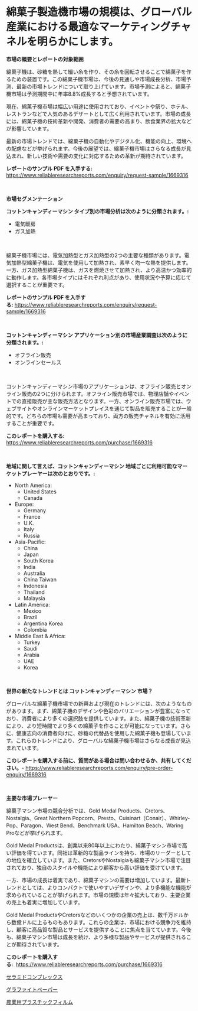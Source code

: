 <p><h1>綿菓子製造機市場の規模は、グローバル産業における最適なマーケティングチャネルを明らかにします。</h1></p><p><strong>市場の概要とレポートの対象範囲</strong></p>
<p><p>綿菓子機は、砂糖を熱して細い糸を作り、その糸を回転させることで綿菓子を作るための装置です。この綿菓子機市場は、今後の見通しや市場成長分析、市場予測、最新の市場トレンドについて取り上げています。市場予測によると、綿菓子機市場は予測期間中に年率8.8%成長すると予想されています。</p><p>現在、綿菓子機市場は幅広い用途に使用されており、イベントや祭り、ホテル、レストランなどで人気のあるデザートとして広く利用されています。市場の成長には、綿菓子機の技術革新や開発、消費者の需要の高まり、飲食業界の拡大などが影響しています。</p><p>最新の市場トレンドでは、綿菓子機の自動化やデジタル化、機能の向上、環境への配慮などが挙げられます。今後の展望では、綿菓子機市場はさらなる成長が見込まれ、新しい技術や需要の変化に対応するための革新が期待されています。</p></p>
<p><strong>レポートのサンプル PDF を入手する:</strong> <a href="https://www.reliableresearchreports.com/enquiry/request-sample/1669316">https://www.reliableresearchreports.com/enquiry/request-sample/1669316</a></p>
<p>&nbsp;</p>
<p><strong>市場セグメンテーション</strong></p>
<p><strong>コットンキャンディーマシン タイプ別の市場分析は次のように分類されます。:</strong></p>
<p><ul><li>電気暖房</li><li>ガス加熱</li></ul></p>
<p>&nbsp;</p>
<p><p>綿菓子機市場には、電気加熱型とガス加熱型の2つの主要な種類があります。電気加熱型綿菓子機は、電気を使用して加熱され、素早く均一な熱を提供します。一方、ガス加熱型綿菓子機は、ガスを燃焼させて加熱され、より高温かつ効率的に動作します。各市場タイプにはそれぞれ利点があり、使用状況や予算に応じて選択することが重要です。</p></p>
<p><strong>レポートのサンプル PDF を入手する:</strong>&nbsp;<a href="https://www.reliableresearchreports.com/enquiry/request-sample/1669316">https://www.reliableresearchreports.com/enquiry/request-sample/1669316</a></p>
<p>&nbsp;</p>
<p><strong> コットンキャンディーマシン アプリケーション別の市場産業調査は次のように分類されます。:</strong></p>
<p><ul><li>オフライン販売</li><li>オンラインセールス</li></ul></p>
<p>&nbsp;</p>
<p><p>コットンキャンディーマシン市場のアプリケーションは、オフライン販売とオンライン販売の2つに分けられます。オフライン販売市場では、物理店舗やイベントでの直接販売が主な販売方法となります。一方、オンライン販売市場では、ウェブサイトやオンラインマーケットプレイスを通じて製品を販売することが一般的です。どちらの市場も需要が高まっており、両方の販売チャネルを有効に活用することが重要です。</p></p>
<p><strong>このレポートを購入する:</strong>&nbsp; <a href="https://www.reliableresearchreports.com/purchase/1669316">https://www.reliableresearchreports.com/purchase/1669316</a></p>
<p>&nbsp;</p>
<p><strong>地域に関して言えば、コットンキャンディーマシン 地域ごとに利用可能なマーケットプレーヤーは次のとおりです。:</strong></p>
<p><ul>
    <li>
        North America:
        <ul>
            <li>United States</li>
            <li>Canada</li>
        </ul>
    </li>
    <li>
        Europe:
        <ul>
            <li>Germany</li>
            <li>France</li>
            <li>U.K.</li>
            <li>Italy</li>
            <li>Russia</li>
        </ul>
    </li>
    <li>
        Asia-Pacific:
        <ul>
            <li>China</li>
            <li>Japan</li>
            <li>South Korea</li>
            <li>India</li>
            <li>Australia</li>
            <li>China Taiwan</li>
            <li>Indonesia</li>
            <li>Thailand</li>
            <li>Malaysia</li>
        </ul>
    </li>
    <li>
        Latin America:
        <ul>
            <li>Mexico</li>
            <li>Brazil</li>
            <li>Argentina Korea</li>
            <li>Colombia</li>
        </ul>
    </li>
    <li>
        Middle East & Africa:
        <ul>
            <li>Turkey</li>
            <li>Saudi</li>
            <li>Arabia</li>
            <li>UAE</li>
            <li>Korea</li>
        </ul>
    </li>
    </ul></p>
<p>&nbsp;</p>
<p><strong>世界の新たなトレンドとは コットンキャンディーマシン 市場？</strong></p>
<p><p>グローバルな綿菓子機市場での新興および現在のトレンドには、次のようなものがあります。まず、綿菓子機のデザインや色彩のバリエーションが豊富になっており、消費者により多くの選択肢を提供しています。また、綿菓子機の技術革新により、より短時間でより多くの綿菓子を作ることが可能になっています。さらに、健康志向の消費者向けに、砂糖の代替品を使用した綿菓子機も登場しています。これらのトレンドにより、グローバルな綿菓子機市場はさらなる成長が見込まれています。</p></p>
<p><strong>このレポートを購入する前に、質問がある場合は問い合わせるか、共有してください。</strong>- <a href="https://www.reliableresearchreports.com/enquiry/pre-order-enquiry/1669316">https://www.reliableresearchreports.com/enquiry/pre-order-enquiry/1669316</a></p>
<p>&nbsp;</p>
<p><strong>主要な市場プレーヤー</strong></p>
<p><p>綿菓子マシン市場の競合分析では、Gold Medal Products、Cretors、Nostalgia、Great Northern Popcorn、Presto、Cuisinart（Conair）、Whirley-Pop、Paragon、West Bend、Benchmark USA、Hamilton Beach、Waring Proなどが挙げられます。</p><p>Gold Medal Productsは、創業以来80年以上にわたり、綿菓子マシン市場で高い評価を得ています。同社は革新的な製品ラインを持ち、市場のリーダーとしての地位を確立しています。また、CretorsやNostalgiaも綿菓子マシン市場で注目されており、独自のスタイルや機能により顧客から高い評価を受けています。</p><p>一方、市場の成長は着実であり、綿菓子マシンの需要は増加しています。最新トレンドとしては、よりコンパクトで使いやすいデザインや、より多機能な機能が求められていることが挙げられます。市場の規模は年々拡大しており、主要企業の売上も着実に増加しています。</p><p>Gold Medal ProductsやCretorsなどのいくつかの企業の売上は、数千万ドルから数億ドルに上るものもあります。これらの企業は、市場における競争力を維持し、顧客に高品質な製品とサービスを提供することに焦点を当てています。今後も、綿菓子マシン市場は成長を続け、より多様な製品やサービスが提供されることが期待されています。</p></p>
<p><strong>このレポートを購入する:</strong>&nbsp;&nbsp;<a href="https://www.reliableresearchreports.com/purchase/1669316">https://www.reliableresearchreports.com/purchase/1669316</a></p>
<p><p><a href="https://medium.com/@levihamilton5801940/%E3%82%BB%E3%83%A9%E3%83%9F%E3%83%89%E8%A4%87%E5%90%88%E4%BD%93%E3%81%AE%E5%B8%82%E5%A0%B4%E6%8C%87%E6%A8%99%E3%81%AE%E3%83%87%E3%82%B3%E3%83%BC%E3%83%89-%E5%B8%82%E5%A0%B4%E3%82%B7%E3%82%A7%E3%82%A2-%E3%83%88%E3%83%AC%E3%83%B3%E3%83%89-%E3%81%8A%E3%82%88%E3%81%B3%E6%88%90%E9%95%B7%E3%83%91%E3%82%BF%E3%83%BC%E3%83%B3-7eb0ee06262d">セラミドコンプレックス</a></p><p><a href="https://medium.com/@mookiesville/%E3%82%B0%E3%83%A9%E3%83%95%E3%82%A1%E3%82%A4%E3%83%88%E7%94%A8%E7%B4%99%E5%B8%82%E5%A0%B4-%E5%B8%82%E5%A0%B4%E3%82%B7%E3%82%A7%E3%82%A2-%E5%B8%82%E5%A0%B4%E3%83%88%E3%83%AC%E3%83%B3%E3%83%89-%E3%81%8A%E3%82%88%E3%81%B3%E5%B0%86%E6%9D%A5%E3%81%AE%E6%88%90%E9%95%B7%E3%82%92%E6%8E%A2%E3%82%8B-9c3e0d0867ef">グラファイトペーパー</a></p><p><a href="https://medium.com/@darieenson678546/%E8%BE%B2%E6%A5%AD%E7%94%A8%E3%83%97%E3%83%A9%E3%82%B9%E3%83%81%E3%83%83%E3%82%AF%E3%83%95%E3%82%A3%E3%83%AB%E3%83%A0%E5%B8%82%E5%A0%B4-%E5%B8%82%E5%A0%B4%E3%82%B7%E3%82%A7%E3%82%A2-%E5%B8%82%E5%A0%B4%E3%83%88%E3%83%AC%E3%83%B3%E3%83%89-%E3%81%8A%E3%82%88%E3%81%B3%E5%B0%86%E6%9D%A5%E3%81%AE%E6%88%90%E9%95%B7%E3%82%92%E6%8E%A2%E3%82%8B-029b6a4f170c">農業用プラスチックフィルム</a></p></p>